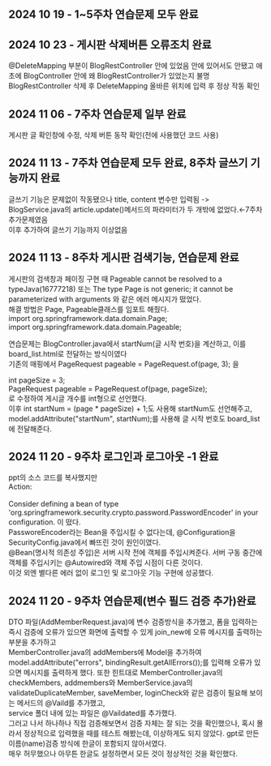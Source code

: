 2024 10 19 - 1~5주차 연습문제 모두 완료<br/>
-----------------------------------------------------

2024 10 23 - 게시판 삭제버튼 오류조치 완료<br/>
-----------------------------------------------------
@DeleteMapping 부분이 BlogRestController 안에 있었음 안에 있어서도 안됐고 애초에 BlogController 안에 왜 BlogRestController가 있었는지 불명
BlogRestController 삭제 후 DeleteMapping 올바른 위치에 입력 후 정상 작동 확인

2024 11 06 - 7주차 연습문제 일부 완료<br/>
-----------------------------------------------------
게시판 글 확인창에 수정, 삭제 버튼 동작 확인(전에 사용했던 코드 사용)

2024 11 13 - 7주차 연습문제 모두 완료, 8주차 글쓰기 기능까지 완료<br/>
-----------------------------------------------------
글쓰기 기능은 문제없이 작동됐으나 title, content 변수만 입력됨 -> BlogService.java의 article.update()메서드의 파라미터가 두 개밖에 없었다.←7주차 추가문제였음</br>
이후 추가하여 글쓰기 기능까지 이상없음

2024 11 13 - 8주차 게시판 검색기능, 연습문제 완료<br/>
-----------------------------------------------------
게시판의 검색창과 페이징 구현 때 Pageable cannot be resolved to a typeJava(16777218) 또는 The type Page is not generic; it cannot be parameterized with arguments <Board> 와 같은 에러 메시지가 떴었다.</br>
해결 방법은 Page, Pageable클래스를 임포트 해줬다.</br>
import org.springframework.data.domain.Page;</br>
import org.springframework.data.domain.Pageable;</br>

연습문제는 BlogController.java에서 startNum(글 시작 번호)을 계산하고, 이를 board_list.html로 전달하는 방식이였다</br>
기존의 매핑에서 PageRequest pageable = PageRequest.of(page, 3); 을</br>

int pageSize = 3;</br>
PageRequest pageable = PageRequest.of(page, pageSize);</br>로 수정하여 게시글 개수를 int형으로 선언했다.</br>이후 int startNum = (page * pageSize) + 1;도 사용해 startNum도 선언해주고,</br>
model.addAttribute("startNum", startNum);를 사용해 글 시작 번호도 board_list에 전달해준다.</br>

2024 11 20 - 9주차 로그인과 로그아웃 -1 완료
-----------------------------------------------------
ppt의 소스 코드를 복사했지만 </br>
Action:</br>
</br>
Consider defining a bean of type 'org.springframework.security.crypto.password.PasswordEncoder' in your configuration. 이 떴다.</br>
PassworeEncoder라는 Bean을 주입시킬 수 없다는데, @Configuration을 SecurityConfig.java에서 빠뜨린 것이 원인이였다.</br>
@Bean(명시적 의존성 주입)은 서버 시작 전에 객체를 주입시켜준다. 서버 구동 중간에 객체를 주입시키는 @Autowired와 객체 주입 시점이 다른 것이다.</br>
이것 외엔 별다른 에러 없이 로그인 및 로그아웃 기능 구현에 성공했다.</br>

2024 11 20 - 9주차 연습문제(변수 필드 검증 추가)완료
-----------------------------------------------------
DTO 파일(AddMemberRequest.java)에 변수 검증방식을 추가했고, 폼을 입력하는 즉시 검증에 오류가 있으면 화면에 출력할 수 있게 join_new에 오류 메시지를 출력하는 부분을 추가하고</br>
MemberController.java의 addMembers에 Model을 추가하여 model.addAttribute("errors", bindingResult.getAllErrors());를 입력해 오류가 있으면 메시지를 출력하게 했다.
또한 힌트대로 MemberController.java의 checkMembers, addmembers와 MemberService.java의 validateDuplicateMember, saveMember, loginCheck와 같은 검증이 필요해 보이는 메서드의 @Vaild를 추가했고,</br>
service 폴더 내에 있는 파일은 @Vaildated를 추가했다.</br>
그러고 나서 하나하나 직접 검증해보면서 검증 자체는 잘 되는 것을 확인했으나, 혹시 몰라서 정상적으로 입력했을 때를 테스트 해봤는데, 이상하게도 되지 않았다. gpt로 만든 이름(name)검증 방식에 한글이 포함되지 않아서였다.</br>
매우 허무했으나 아무튼 한글도 설정하면서 모든 것이 정상적인 것을 확인했다.</br>
